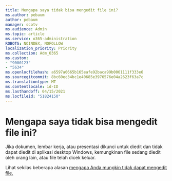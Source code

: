 ```yaml
---
title: Mengapa saya tidak bisa mengedit file ini?
ms.author: pebaum
author: pebaum
manager: scotv
ms.audience: Admin
ms.topic: article
ms.service: o365-administration
ROBOTS: NOINDEX, NOFOLLOW
localization_priority: Priority
ms.collection: Adm_O365
ms.custom:
- "9000123"
- "5634"
ms.openlocfilehash: a6597a0665b165eafe92baca99b0061111f333e6
ms.sourcegitcommit: 8bc60ec34bc1e40685e3976576e04a2623f63a7c
ms.translationtype: MT
ms.contentlocale: id-ID
ms.lasthandoff: 04/15/2021
ms.locfileid: "51824150"
---
```

# <a name="why-cant-i-edit-this-file"></a>Mengapa saya tidak bisa mengedit file ini?

Jika dokumen, lembar kerja, atau presentasi dikunci untuk diedit dan tidak dapat diedit di aplikasi desktop Windows, kemungkinan file sedang diedit oleh orang lain, atau file telah dicek keluar.

Lihat sekilas beberapa alasan [mengapa Anda mungkin tidak dapat mengedit file.](https://support.office.com/article/why-can-t-i-edit-this-file-97315f48-aa5e-49d3-a4ae-a14b73daf87b)
